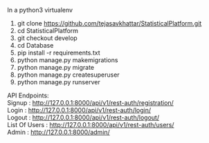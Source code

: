 In a python3 virtualenv
1) git clone https://github.com/tejasavkhattar/StatisticalPlatform.git
2) cd StatisticalPlatform
3) git checkout develop
4) cd Database
5) pip install -r requirements.txt
6) python manage.py makemigrations
7) python manage.py migrate
8) python manage.py createsuperuser
9) python manage.py runserver

API Endpoints: <br>
Signup : http://127.0.0.1:8000/api/v1/rest-auth/registration/
<br>
Login : http://127.0.0.1:8000/api/v1/rest-auth/login/<br>
Logout : http://127.0.0.1:8000/api/v1/rest-auth/logout/<br>
List Of Users : http://127.0.0.1:8000/api/v1/rest-auth/users/<br>
Admin : http://127.0.0.1:8000/admin/<br>
